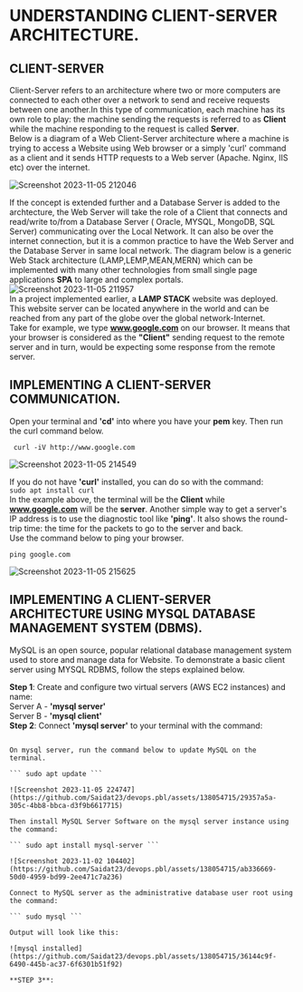 # UNDERSTANDING CLIENT-SERVER ARCHITECTURE.
## CLIENT-SERVER
Client-Server refers to an architecture where two or more computers are connected to each other over a network to send and receive requests between one another.In this type of communication, each machine has its own role to play: the machine sending the requests is referred to as **Client** while the machine responding to the request is called **Server**.<br/>
Below is a diagram of a Web Client-Server architecture where a machine is trying to access a Website using Web browser or a simply 'curl' command as a client and it sends HTTP requests to a Web server (Apache. Nginx, IIS etc) over the internet. 



![Screenshot 2023-11-05 212046](https://github.com/Saidat23/devops.pbl/assets/138054715/07a44dd0-daad-4e2e-805b-5c185edfa021)



If the concept is extended further and a Database Server is added to the archtecture, the Web Server will take the role of a Client that connects and read/write to/from a Database Server ( Oracle, MYSQL, MongoDB, SQL Server) communicating over the Local Network. It can also be over the internet connection, but it is a common practice to have the Web Server and the Database Server in same local network.
The diagram below is a generic Web Stack architecture (LAMP,LEMP,MEAN,MERN) which can be implemented with many other technologies from small single page applications **SPA** to large and complex portals.
![Screenshot 2023-11-05 211957](https://github.com/Saidat23/devops.pbl/assets/138054715/2932373f-0e40-4d03-a42a-84287e2b569e) <br/>
In a project implemented earlier, a **LAMP STACK** website was deployed. This website server can be located anywhere in the world and can be reached from any part of the globe over the global network-Internet.<br/>
Take for example, we type **www.google.com** on our browser. It means that your browser is considered as the **"Client"** sending request to the remote server and in turn, would be expecting some response from the remote server. 
## IMPLEMENTING A CLIENT-SERVER COMMUNICATION.
Open your terminal and **'cd'** into where you have your **pem** key. Then run the curl command below.<br/>

``` curl -iV http://www.google.com```

![Screenshot 2023-11-05 214549](https://github.com/Saidat23/devops.pbl/assets/138054715/6293f065-3fca-4fae-a70b-8ca850d9c873)


If you do not have **'curl'** installed, you can do so with the command:<br/>
``` sudo apt install curl ```<br/>
In the example above, the terminal will be the **Client** while **www.google.com** will be the **server**. 
Another simple way to get a server's IP address is to use the diagnostic tool like **'ping'**. It also shows the round-trip time: the time for the packets to go to the server and back.<br/>
Use the command below to ping your browser.

```ping google.com```

![Screenshot 2023-11-05 215625](https://github.com/Saidat23/devops.pbl/assets/138054715/9034ccb4-6595-4dfa-9a5f-5bc39dd426b6)

 ## IMPLEMENTING A CLIENT-SERVER ARCHITECTURE USING MYSQL DATABASE MANAGEMENT SYSTEM (DBMS).
 MySQL is an open source, popular relational database management system used to store and manage data for Website.  To demonstrate a basic client server using MYSQL RDBMS, follow the steps explained below.
 
 **Step 1**: Create and configure two virtual servers (AWS EC2 instances) and name:<br/>
 Server A - **'mysql server'** <br/>
 Server B - **'mysql client'** <br/>
  **Step 2**: Connect **'mysql server'** to your terminal with the command:
  ``` ssh -i "EC2-key-pair.pem" ubuntu@
  
  On mysql server, run the command below to update MySQL on the terminal.
 
 ``` sudo apt update ```
 
 ![Screenshot 2023-11-05 224747](https://github.com/Saidat23/devops.pbl/assets/138054715/29357a5a-305c-4bb8-bbca-d3f9b6617715)
 
 Then install MySQL Server Software on the mysql server instance using the command:
  
  ``` sudo apt install mysql-server ```

  ![Screenshot 2023-11-02 104402](https://github.com/Saidat23/devops.pbl/assets/138054715/ab336669-50d0-4959-bd99-2ee471c7a236)
  
 Connect to MySQL server as the administrative database user root using the command:
 
 ``` sudo mysql ```
 
 Output will look like this:
 
![mysql installed](https://github.com/Saidat23/devops.pbl/assets/138054715/36144c9f-6490-445b-ac37-6f6301b51f92)

**STEP 3**: 

 
 
